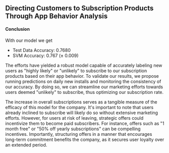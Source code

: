 ## Directing Customers to Subscription Products Through App Behavior Analysis

#### Conclusion
With our model we get 
- Test Data Accuracy: 0.7680
- SVM Accuracy: 0.767 (± 0.009)


The efforts have yielded a robust model capable of accurately labeling new users as "highly likely" or "unlikely" to subscribe to our subscription products based on their app behavior. To validate our results, we propose running predictions on daily new installs and monitoring the consistency of our accuracy. By doing so, we can streamline our marketing efforts towards users deemed "unlikely" to subscribe, thus optimizing our subscription rate.

The increase in overall subscriptions serves as a tangible measure of the efficacy of this model for the company. It's important to note that users already inclined to subscribe will likely do so without extensive marketing efforts. However, for users at risk of leaving, strategic offers could incentivize them to become paid subscribers. For instance, offers such as "1 month free" or "50% off yearly subscriptions" can be compelling incentives. Importantly, structuring offers in a manner that encourages long-term commitment benefits the company, as it secures user loyalty over an extended period.
